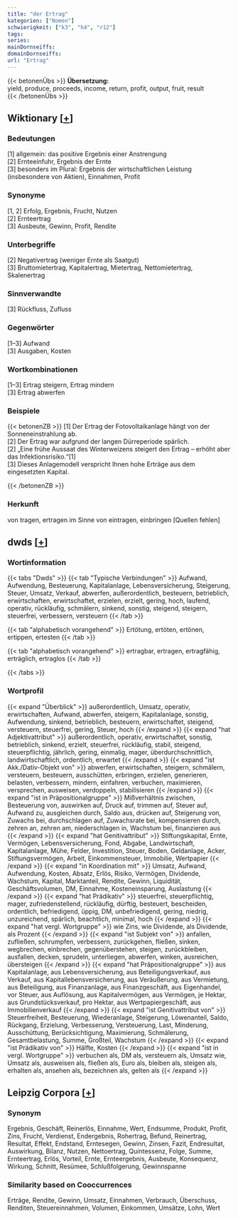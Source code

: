 ```yaml
---
title: "der Ertrag"
kategorien: ["Nomen"]
schwierigkeit: ["k3", "h4", "r12"]
tags:
series:
mainDornseiffs:
domainDornseiffs:
url: "Ertrag"
---
```


{{< betonenÜbs >}}
**Übersetzung:**  
yield, produce, proceeds, income, return, profit, output, fruit, result  
{{< /betonenÜbs >}}

## Wiktionary [[+](https://de.wiktionary.org/wiki/Ertrag)]

### Bedeutungen
[1] allgemein: das positive Ergebnis einer Anstrengung  
[2] Ernteeinfuhr, Ergebnis der Ernte  
[3] besonders im Plural: Ergebnis der wirtschaftlichen Leistung (insbesondere von Aktien), Einnahmen, Profit  

### Synonyme
[1, 2] Erfolg, Ergebnis, Frucht, Nutzen  
[2] Ernteertrag  
[3] Ausbeute, Gewinn, Profit, Rendite  

### Unterbegriffe
[2] Negativertrag (weniger Ernte als Saatgut)  
[3] Bruttomietertrag, Kapitalertrag, Mietertrag, Nettomietertrag, Skalenertrag  

### Sinnverwandte
[3] Rückfluss, Zufluss  

### Gegenwörter
[1–3] Aufwand  
[3] Ausgaben, Kosten  

### Wortkombinationen
[1–3] Ertrag steigern, Ertrag mindern  
[3] Ertrag abwerfen  

### Beispiele
{{< betonenZB >}}
[1] Der Ertrag der Fotovoltaikanlage hängt von der Sonneneinstrahlung ab.  
[2] Der Ertrag war aufgrund der langen Dürreperiode spärlich.  
[2] „Eine frühe Aussaat des Winterweizens steigert den Ertrag – erhöht aber das Infektionsrisiko.“[1]  
[3] Dieses Anlagemodell verspricht Ihnen hohe Erträge aus dem eingesetzten Kapital.  

{{< /betonenZB >}}
### Herkunft
von tragen, ertragen im Sinne von eintragen, einbringen [Quellen fehlen]  



## dwds [[+](https://www.dwds.de/wb/Ertrag)]

### Wortinformation
{{< tabs "Dwds" >}}
{{< tab "Typische Verbindungen" >}}
Aufwand, Aufwendung, Besteuerung, Kapitalanlage, Lebensversicherung, Steigerung, Steuer, Umsatz, Verkauf, abwerfen, außerordentlich, besteuern, betrieblich, erwirtschaften, erwirtschaftet, erzielen, erzielt, gering, hoch, laufend, operativ, rückläufig, schmälern, sinkend, sonstig, steigend, steigern, steuerfrei, verbessern, versteuern
{{< /tab >}}

{{< tab "alphabetisch vorangehend" >}}
Ertötung, ertöten, ertönen, ertippen, ertesten
{{< /tab >}}

{{< tab "alphabetisch vorangehend" >}}
ertragbar, ertragen, ertragfähig, erträglich, ertraglos
{{< /tab >}}

{{< /tabs >}}

### Wortprofil
{{< expand "Überblick" >}} außerordentlich, Umsatz, operativ, erwirtschaften, Aufwand, abwerfen, steigern, Kapitalanlage, sonstig, Aufwendung, sinkend, betrieblich, besteuern, erwirtschaftet, steigend, versteuern, steuerfrei, gering, Steuer, hoch {{< /expand >}}
{{< expand "hat Adjektivattribut" >}} außerordentlich, operativ, erwirtschaftet, sonstig, betrieblich, sinkend, erzielt, steuerfrei, rückläufig, stabil, steigend, steuerpflichtig, jährlich, gering, einmalig, mager, überdurchschnittlich, landwirtschaftlich, ordentlich, erwartet {{< /expand >}}
{{< expand "ist Akk./Dativ-Objekt von" >}} abwerfen, erwirtschaften, steigern, schmälern, versteuern, besteuern, ausschütten, erbringen, erzielen, generieren, belasten, verbessern, mindern, einfahren, verbuchen, maximieren, versprechen, ausweisen, verdoppeln, stabilisieren {{< /expand >}}
{{< expand "ist in Präpositionalgruppe" >}} Mißverhältnis zwischen, Besteuerung von, auswirken auf, Druck auf, trimmen auf, Steuer auf, Aufwand zu, ausgleichen durch, Saldo aus, drücken auf, Steigerung von, Zuwachs bei, durchschlagen auf, Zuwachsrate bei, kompensieren durch, zehren an, zehren am, niederschlagen in, Wachstum bei, finanzieren aus {{< /expand >}}
{{< expand "hat Genitivattribut" >}} Stiftungskapital, Ernte, Vermögen, Lebensversicherung, Fond, Abgabe, Landwirtschaft, Kapitalanlage, Mühe, Felder, Investition, Steuer, Boden, Geldanlage, Acker, Stiftungsvermögen, Arbeit, Einkommensteuer, Immobilie, Wertpapier {{< /expand >}}
{{< expand "in Koordination mit" >}} Umsatz, Aufwand, Aufwendung, Kosten, Absatz, Erlös, Risiko, Vermögen, Dividende, Wachstum, Kapital, Marktanteil, Rendite, Gewinn, Liquidität, Geschäftsvolumen, DM, Einnahme, Kosteneinsparung, Auslastung {{< /expand >}}
{{< expand "hat Prädikativ" >}} steuerfrei, steuerpflichtig, mager, zufriedenstellend, rückläufig, dürftig, besteuert, bescheiden, ordentlich, befriedigend, üppig, DM, unbefriedigend, gering, niedrig, unzureichend, spärlich, beachtlich, minimal, hoch {{< /expand >}}
{{< expand "hat vergl. Wortgruppe" >}} wie Zins, wie Dividende, als Dividende, als Prozent {{< /expand >}}
{{< expand "ist Subjekt von" >}} anfallen, zufließen, schrumpfen, verbessern, zurückgehen, fließen, sinken, wegbrechen, einbrechen, gegenüberstehen, steigen, zurückbleiben, ausfallen, decken, sprudeln, unterliegen, abwerfen, winken, ausreichen, übersteigen {{< /expand >}}
{{< expand "hat Präpositionalgruppe" >}} aus Kapitalanlage, aus Lebensversicherung, aus Beteiligungsverkauf, aus Verkauf, aus Kapitallebensversicherung, aus Veräußerung, aus Vermietung, aus Beteiligung, aus Finanzanlage, aus Finanzgeschäft, aus Eigenhandel, vor Steuer, aus Auflösung, aus Kapitalvermögen, aus Vermögen, je Hektar, aus Grundstücksverkauf, pro Hektar, aus Wertpapiergeschäft, aus Immobilienverkauf {{< /expand >}}
{{< expand "ist Genitivattribut von" >}} Steuerfreiheit, Besteuerung, Wiederanlage, Steigerung, Löwenanteil, Saldo, Rückgang, Erzielung, Verbesserung, Versteuerung, Last, Minderung, Ausschüttung, Berücksichtigung, Maximierung, Schmälerung, Gesamtbelastung, Summe, Großteil, Wachstum {{< /expand >}}
{{< expand "ist Prädikativ von" >}} Hälfte, Kosten {{< /expand >}}
{{< expand "ist in vergl. Wortgruppe" >}} verbuchen als, DM als, versteuern als, Umsatz wie, Umsatz als, ausweisen als, fließen als, Euro als, bleiben als, steigen als, erhalten als, ansehen als, bezeichnen als, gelten als {{< /expand >}}

## Leipzig Corpora [[+](https://corpora.uni-leipzig.de/en/res?word=Ertrag&corpusId=deu_newscrawl-public_2018)]


### Synonym
Ergebnis, Geschäft, Reinerlös, Einnahme, Wert, Endsumme, Produkt, Profit, Zins, Frucht, Verdienst, Endergebnis, Rohertrag, Befund, Reinertrag, Resultat, Effekt, Endstand, Erntesegen, Gewinn, Zinsen, Fazit, Endresultat, Auswirkung, Bilanz, Nutzen, Nettoertrag, Quintessenz, Folge, Summe, Ernteertrag, Erlös, Vorteil, Ernte, Ernteergebnis, Ausbeute, Konsequenz, Wirkung, Schnitt, Resümee, Schlußfolgerung, Gewinnspanne


### Similarity based on Cooccurrences
Erträge, Rendite, Gewinn, Umsatz, Einnahmen, Verbrauch, Überschuss, Renditen, Steuereinnahmen, Volumen, Einkommen, Umsätze, Lohn, Wert

